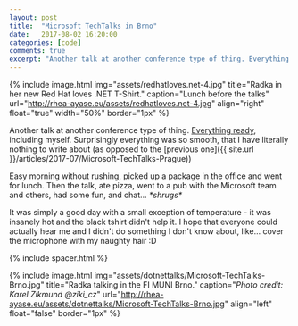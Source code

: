 ```yaml
---
layout: post
title:  "Microsoft TechTalks in Brno"
date:   2017-08-02 16:20:00
categories: [code]
comments: true
excerpt: "Another talk at another conference type of thing. Everything ready, including myself..."
---
```


{% include image.html
  img="assets/redhatloves.net-4.jpg"
  title="Radka in her new Red Hat loves .NET T-Shirt."
  caption="Lunch before the talks"
  url="http://rhea-ayase.eu/assets/redhatloves.net-4.jpg"
  align="right"
  float="true"
  width="50%"
  border="1px"
%}

Another talk at another conference type of thing. [Everything ready](https://github.com/RheaAyase/dotnettalks.demo4), including myself. Surprisingly everything was so smooth, that I have literally nothing to write about (as opposed to the [previous one]({{ site.url }}/articles/2017-07/Microsoft-TechTalks-Prague))

Easy morning without rushing, picked up a package in the office and went for lunch. Then the talk, ate pizza, went to a pub with the Microsoft team and others, had some fun, and chat... _\*shrugs*_

It was simply a good day with a small exception of temperature - it was insanely hot and the black tshirt didn't help it. I hope that everyone could actually hear me and I didn't do something I don't know about, like... cover the microphone with my naughty hair :D

{% include spacer.html %}

{% include image.html
  img="assets/dotnettalks/Microsoft-TechTalks-Brno.jpg"
  title="Radka talking in the FI MUNI Brno."
  caption="<i>Photo credit: Karel Zikmund @ziki_cz</i>"
  url="http://rhea-ayase.eu/assets/dotnettalks/Microsoft-TechTalks-Brno.jpg"
  align="left"
  float="false"
  border="1px"
%}

